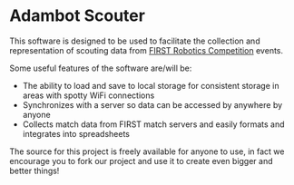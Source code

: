 Adambot Scouter
================

This software is designed to be used to facilitate the collection and representation of scouting data from <a href="http://www.usfirst.org/roboticsprograms/frc" target="_blank">FIRST Robotics Competition</a> events.

Some useful features of the software are/will be:
   * The ability to load and save to local storage for consistent storage in areas with spotty WiFi connections
   * Synchronizes with a server so data can be accessed by anywhere by anyone
   * Collects match data from FIRST match servers and easily formats and integrates into spreadsheets

The source for this project is freely available for anyone to use, in fact we encourage you to fork our project and use it to create even bigger and better things!
